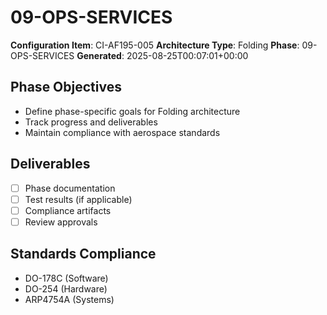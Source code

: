 # 09-OPS-SERVICES

**Configuration Item**: CI-AF195-005
**Architecture Type**: Folding
**Phase**: 09-OPS-SERVICES
**Generated**: 2025-08-25T00:07:01+00:00

## Phase Objectives
- Define phase-specific goals for Folding architecture
- Track progress and deliverables
- Maintain compliance with aerospace standards

## Deliverables
- [ ] Phase documentation
- [ ] Test results (if applicable)
- [ ] Compliance artifacts
- [ ] Review approvals

## Standards Compliance
- DO-178C (Software)
- DO-254 (Hardware)
- ARP4754A (Systems)
